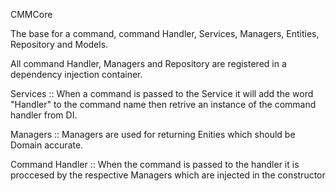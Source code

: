 CMMCore

The base for a command, command Handler, Services, Managers, Entities, Repository and Models.

All command Handler, Managers and Repository are registered in a dependency injection container.

Services :: 
When a command is passed to the Service it will add the word "Handler" to the command name then retrive an instance of the command handler from DI.

Managers :: 
Managers are used for returning Enities which should be Domain accurate.

Command Handler :: 
When the command is passed to the handler it is proccesed by the respective Managers which are injected in the constructor
